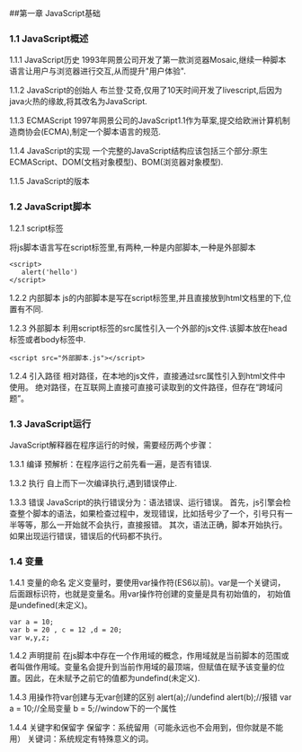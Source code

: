 ##第一章  JavaScript基础

### 1.1 JavaScript概述

1.1.1 JavaScript历史
1993年网景公司开发了第一款浏览器Mosaic,继续一种脚本语言让用户与浏览器进行交互,从而提升"用户体验".

1.1.2 JavaScript的创始人
布兰登·艾奇,仅用了10天时间开发了livescript,后因为java火热的缘故,将其改名为JavaScript.

1.1.3 ECMAScript
1997年网景公司的JavaScript1.1作为草案,提交给欧洲计算机制造商协会(ECMA),制定一个脚本语言的规范.

1.1.4 JavaScript的实现
一个完整的JavaScript结构应该包括三个部分:原生ECMAScript、DOM(文档对象模型)、BOM(浏览器对象模型).

1.1.5 JavaScript的版本

### 1.2 JavaScript脚本

1.2.1 script标签

将js脚本语言写在script标签里,有两种,一种是内部脚本,一种是外部脚本

    <script>
       alert('hello')
    </script>

1.2.2 内部脚本
js的内部脚本是写在script标签里,并且直接放到html文档里的<!DOCTYPE html>下,位置有不同.

1.2.3 外部脚本
利用script标签的src属性引入一个外部的js文件.该脚本放在head标签或者body标签中.

    <script src="外部脚本.js"></script>

1.2.4 引入路径
相对路径，在本地的js文件，直接通过src属性引入到html文件中使用。
绝对路径，在互联网上直接可直接可读取到的文件路径，但存在“跨域问题”。

### 1.3 JavaScript运行
JavaScript解释器在程序运行的时候，需要经历两个步骤：

1.3.1 编译
预解析：在程序运行之前先看一遍，是否有错误.

1.3.2 执行
自上而下一次编译执行,遇到错误停止.

1.3.3 错误
JavaScript的执行错误分为：语法错误、运行错误。
首先，js引擎会检查整个脚本的语法，如果检查过程中，发现错误，比如括号少了一个，引号只有一半等等，那么一开始就不会执行，直接报错。
其次，语法正确，脚本开始执行。如果出现运行错误，错误后的代码都不执行。

### 1.4 变量
1.4.1 变量的命名
定义变量时，要使用var操作符(ES6以前)。var是一个关键词，后面跟标识符，也就是变量名。用var操作符创建的变量是具有初始值的，
初始值是undefined(未定义)。

    var a = 10;
    var b = 20 , c = 12 ,d = 20;
    var w,y,z;

1.4.2 声明提前
在js脚本中存在一个作用域的概念，作用域就是当前脚本的范围或者叫做作用域。变量名会提升到当前作用域的最顶端，但赋值在赋予该变量的位置。因此，在未赋予之前它的值都为undefind(未定义).

1.4.3 用操作符var创建与无var创建的区别
       alert(a);//undefind
       alert(b);//报错
       var a = 10;//全局变量
       b = 5;//window下的一个属性

1.4.4 关键字和保留字
保留字：系统留用（可能永远也不会用到，但你就是不能用）
关键词：系统规定有特殊意义的词。